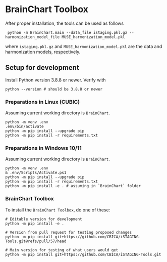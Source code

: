 # BrainChart Toolbox

After proper installation, the tools can be used as follows

```shell
 python -m BrainChart.main --data_file istaging.pkl.gz --harmonization_model_file MUSE_harmonization_model.pkl
```

where `istaging.pkl.gz` and `MUSE_harmonization_model.pkl` are the data and
harmonization models, respectively.

## Setup for development
Install Python version 3.8.8 or newer. Verify with

```shell
python --version # should be 3.8.8 or newer
```

### Preparations in Linux (CUBIC)
Assuming current working directory is `BrainChart`.
```shell
python -m venv .env
.env/bin/activate
python -m pip install --upgrade pip
python -m pip install -r requirements.txt
```

### Preparations in Windows 10/11
Assuming current working directory is `BrainChart`.
```shell
python -m venv .env
& .env/Scripts/Activate.ps1
python -m pip install --upgrade pip
python -m pip install -r requirements.txt
python -m pip install -e . # assuming in `BrainChart` folder
```

### BrainChart Toolbox
To install the `BrainChart Toolbox`, do one of these:

```shell
# Editable version for development
python -m pip install -e . 

# Version from pull request for testing proposed changes
python -m pip install git+https://github.com/CBICA/iSTAGING-Tools.git@refs/pull/57/head

# Main version for testing of what users would get
python -m pip install git+https://github.com/CBICA/iSTAGING-Tools.git
```
